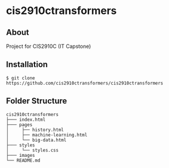 # cis2910ctransformers

## About
Project for CIS2910C (IT Capstone)

## Installation
`$ git clone https://github.com/cis2910ctransformers/cis2910ctransformers`

## Folder Structure

```
cis2910ctransformers
├─── index.html
├─── pages
│     ├── history.html
│     ├── machine-learning.html
│     └── big-data.html
├─── styles
│     └── styles.css
├─── images
└── README.md

```
